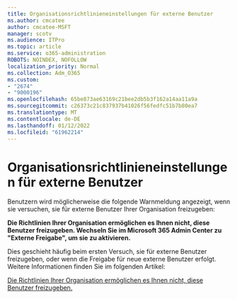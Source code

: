 ```yaml
---
title: Organisationsrichtlinieneinstellungen für externe Benutzer
ms.author: cmcatee
author: cmcatee-MSFT
manager: scotv
ms.audience: ITPro
ms.topic: article
ms.service: o365-administration
ROBOTS: NOINDEX, NOFOLLOW
localization_priority: Normal
ms.collection: Adm_O365
ms.custom:
- "2674"
- "9000196"
ms.openlocfilehash: 65be873ae63169c21bee2db5b3f162a14aa11a9a
ms.sourcegitcommit: c26373c21c837937b41026f56fedfc51b7b80ea7
ms.translationtype: MT
ms.contentlocale: de-DE
ms.lasthandoff: 01/12/2022
ms.locfileid: "61962214"
---
```

# <a name="organization-policy-settings-for-external-users"></a>Organisationsrichtlinieneinstellungen für externe Benutzer

Benutzern wird möglicherweise die folgende Warnmeldung angezeigt, wenn sie versuchen, sie für externe Benutzer Ihrer Organisation freizugeben: 

   **Die Richtlinien Ihrer Organisation ermöglichen es Ihnen nicht, diese Benutzer freizugeben. Wechseln Sie im Microsoft 365 Admin Center zu "Externe Freigabe", um sie zu aktivieren.** 

Dies geschieht häufig beim ersten Versuch, sie für externe Benutzer freizugeben, oder wenn die Freigabe für neue externe Benutzer erfolgt. Weitere Informationen finden Sie im folgenden Artikel:

[Die Richtlinien Ihrer Organisation ermöglichen es Ihnen nicht, diese Benutzer freizugeben.](https://docs.microsoft.com/sharepoint/support/administration/organization-policies-do-not-allow-you-to-share-with-users-error)






